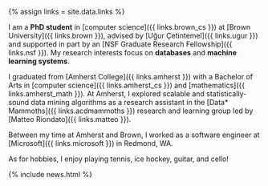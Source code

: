 {% assign links = site.data.links %}

I am a **PhD student** in [computer science]({{ links.brown_cs }}) at [Brown
University]({{ links.brown }}), advised by [Uğur Çetintemel]({{ links.ugur }})
and supported in part by an [NSF Graduate Research Fellowship]({{ links.nsf }}).
My research interests focus on **databases** and **machine learning systems**.

I graduated from [Amherst College]({{ links.amherst }}) with a Bachelor of Arts
in [computer science]({{ links.amherst_cs }}) and [mathematics]({{
links.amherst_math }}). At Amherst, I explored scalable and statistically-sound
data mining algorithms as a research assistant in the [Data* Mammoths]({{
links.acdmammoths }}) research and learning group led by [Matteo Riondato]({{
links.matteo }}).

Between my time at Amherst and Brown, I worked as a software engineer at
[Microsoft]({{ links.microsoft }}) in Redmond, WA.

As for hobbies, I enjoy playing tennis, ice hockey, guitar, and cello!

{% include news.html %}
